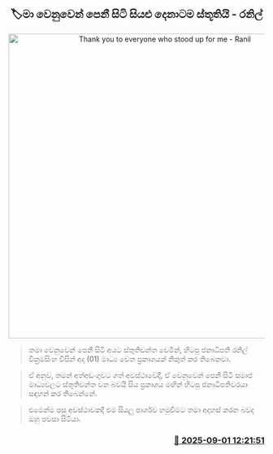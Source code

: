 <p align='center'><b><h2 align='center' title='Thank you to everyone who stood up for me - Ranil'>🏷මා වෙනුවෙන් පෙනී සිටි සියළු දෙනාටම ස්තූතියි - රනිල්</h2></b></p>
<p align='center'><img src='https://helakuru.sgp1.cdn.digitaloceanspaces.com/esana/images/lib/ranil-stetment-lo.jpg' width='600' alt='Thank you to everyone who stood up for me - Ranil'></p>

> තමා වෙනුවෙන් පෙනී සිටි අයට ස්තුතිවන්ත වෙමින්, හිටපු ජනාධිපති රනිල් වික්‍රමසිංහ විසින් අද (01) මාධ්‍ය වෙත ප්‍රකාශයක් නිකුත් කර තිබෙනවා.

> ඒ අනුව, තමන් අත්අඩංගුවට ගත් අවස්ථාවේදී, ඒ වෙනුවෙන් පෙනී සිටී සමාජ මාධ්‍යවලට ස්තූතිවන්ත වන බවයි සිය ප්‍රකාශය මඟින් හිටපු ජනාධිපතිවරයා සඳහන් කර තිබෙන්නේ.

> එමෙන්ම පසු අවස්ථාවකදී එම සියලු පාර්ශව හමුවීමට තමා අදහස් කරන බවද ඔහු පවසා සිටියා.



<h3 align='right'><a href='https://www.helakuru.lk/esana/p/113243/'>📅 2025-09-01 12:21:51</a></h3>
